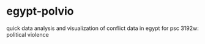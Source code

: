 # egypt-polvio
quick data analysis and visualization of conflict data in egypt for psc 3192w: political violence
